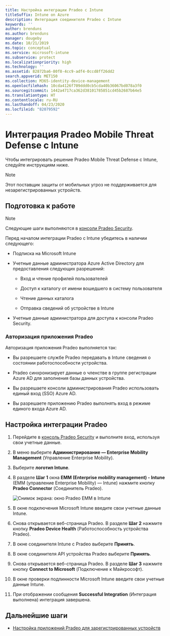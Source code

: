 ```yaml
---
title: Настройка интеграции Pradeo с Intune
titleSuffix: Intune on Azure
description: Интеграция соединителя Pradeo с Intune
keywords: ''
author: brenduns
ms.author: brenduns
manager: dougeby
ms.date: 10/21/2019
ms.topic: conceptual
ms.service: microsoft-intune
ms.subservice: protect
ms.localizationpriority: high
ms.technology: ''
ms.assetid: 82872ba6-80f8-4cc9-adf4-0ccd8ff26dd2
search.appverid: MET150
ms.collection: M365-identity-device-management
ms.openlocfilehash: 10cda4126f709ddd0cb5cda40b36067bd078a3f0
ms.sourcegitcommit: 1442a4717ca362d38101785851cd45b2687b64e5
ms.translationtype: HT
ms.contentlocale: ru-RU
ms.lasthandoff: 04/23/2020
ms.locfileid: "82079592"
---
```

# <a name="integrate-pradeo-mobile-threat-defense-with-intune"></a>Интеграция Pradeo Mobile Threat Defense с Intune

Чтобы интегрировать решение Pradeo Mobile Threat Defense с Intune, следуйте инструкциям ниже.

> [!NOTE]  
> Этот поставщик защиты от мобильных угроз не поддерживается для незарегистрированных устройств.

## <a name="before-you-begin"></a>Подготовка к работе

> [!NOTE]
> Следующие шаги выполняются в [консоли Pradeo Security](https://pradeo-security.com/).

Перед началом интеграции Pradeo с Intune убедитесь в наличии следующего:

- Подписка на Microsoft Intune

- Учетные данные администратора Azure Active Directory для предоставления следующих разрешений:

  - Вход и чтение профилей пользователей

  - Доступ к каталогу от имени вошедшего в систему пользователя

  - Чтение данных каталога

  - Отправка сведений об устройстве в Intune

- Учетные данные администратора для доступа к консоли Pradeo Security.

### <a name="pradeo-app-authorization"></a>Авторизация приложения Pradeo

Авторизация приложения Pradeo выполняется так:

- Вы разрешаете службе Pradeo передавать в Intune сведения о состоянии работоспособности устройства.

- Pradeo синхронизирует данные о членстве в группе регистрации Azure AD для заполнения базы данных устройства.

- Вы разрешаете консоли администрирования Pradeo использовать единый вход (SSO) Azure AD.

- Вы разрешаете приложению Pradeo выполнять вход в режиме единого входа Azure AD.

## <a name="to-set-up-pradeo-integration"></a>Настройка интеграции Pradeo

1. Перейдите в [консоль Pradeo Security](https://www.pradeo-security.com) и выполните вход, используя свои учетные данные.

2. В меню выберите **Администрирование — Enterprise Mobility Management** (Управление Enterprise Mobility).

3. Выберите **логотип Intune**.

4. В разделе **Шаг 1** окна **EMM (Enterprise mobility management) - Intune** (EMM (управление Enterprise Mobility) — Intune) нажмите кнопку **Pradeo Connector** (Соединитель Pradeo). 

    ![Снимок экрана: окно Pradeo EMM в Intune](./media/pradeo-mtd-connector-integration/pradeo_setup.png)

5. В окне подключения Microsoft Intune введите свои учетные данные Intune.

5. Снова открывается веб-страница Pradeo. В разделе **Шаг 2** нажмите кнопку **Pradeo Device Health** (Работоспособность устройства Pradeo).

7. В окне соединителя Intune с Pradeo выберите **Принять**. 

8. В окне соединителя API устройства Pradeo выберите **Принять**.

9. Снова открывается веб-страница Pradeo. В разделе **Шаг 3** нажмите кнопку **Connect to Microsoft** (Подключение к Майкрософт). 

10. В окне проверки подлинности Microsoft Intune введите свои учетные данные Intune.

11. При отображении сообщения **Successful Integration** (Интеграция выполнена) интеграция завершена.

## <a name="next-steps"></a>Дальнейшие шаги

- [Настройка приложений Pradeo для зарегистрированных устройств](mtd-apps-ios-app-configuration-policy-add-assign.md)
